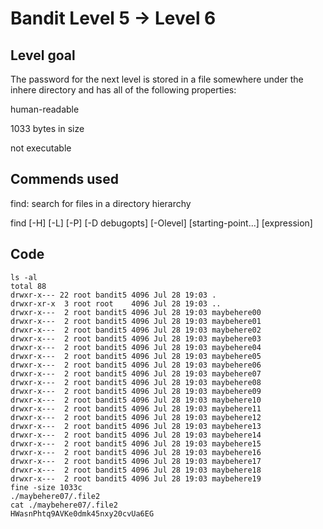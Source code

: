 # Bandit Level 5 → Level 6

## Level goal

The password for the next level is stored in a file somewhere under the inhere directory and has all of the following properties:

human-readable

1033 bytes in size

not executable

## Commends used

find: search for files in a directory hierarchy

find [-H] [-L] [-P] [-D debugopts] [-Olevel] [starting-point...] [expression]

## Code
```
ls -al
total 88
drwxr-x--- 22 root bandit5 4096 Jul 28 19:03 .
drwxr-xr-x  3 root root    4096 Jul 28 19:03 ..
drwxr-x---  2 root bandit5 4096 Jul 28 19:03 maybehere00
drwxr-x---  2 root bandit5 4096 Jul 28 19:03 maybehere01
drwxr-x---  2 root bandit5 4096 Jul 28 19:03 maybehere02
drwxr-x---  2 root bandit5 4096 Jul 28 19:03 maybehere03
drwxr-x---  2 root bandit5 4096 Jul 28 19:03 maybehere04
drwxr-x---  2 root bandit5 4096 Jul 28 19:03 maybehere05
drwxr-x---  2 root bandit5 4096 Jul 28 19:03 maybehere06
drwxr-x---  2 root bandit5 4096 Jul 28 19:03 maybehere07
drwxr-x---  2 root bandit5 4096 Jul 28 19:03 maybehere08
drwxr-x---  2 root bandit5 4096 Jul 28 19:03 maybehere09
drwxr-x---  2 root bandit5 4096 Jul 28 19:03 maybehere10
drwxr-x---  2 root bandit5 4096 Jul 28 19:03 maybehere11
drwxr-x---  2 root bandit5 4096 Jul 28 19:03 maybehere12
drwxr-x---  2 root bandit5 4096 Jul 28 19:03 maybehere13
drwxr-x---  2 root bandit5 4096 Jul 28 19:03 maybehere14
drwxr-x---  2 root bandit5 4096 Jul 28 19:03 maybehere15
drwxr-x---  2 root bandit5 4096 Jul 28 19:03 maybehere16
drwxr-x---  2 root bandit5 4096 Jul 28 19:03 maybehere17
drwxr-x---  2 root bandit5 4096 Jul 28 19:03 maybehere18
drwxr-x---  2 root bandit5 4096 Jul 28 19:03 maybehere19
fine -size 1033c
./maybehere07/.file2
cat ./maybehere07/.file2
HWasnPhtq9AVKe0dmk45nxy20cvUa6EG
